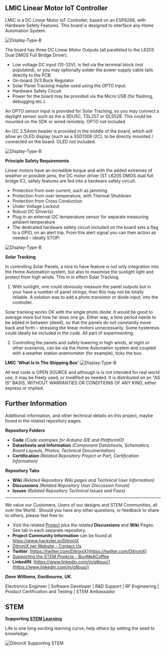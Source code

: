 ## LMIC Linear Motor IoT Controller

LMIC is a DC Linear Motor IoT Controller, based on an ESP8266, with Hardware Safety Features.  This board is designed to interface any Home Automation System.

![Display-Type-B](https://ditronix.net/wp-content/uploads/2022/11/LMIC-ESP8266-SDK-v1-2210-104-OLED-Bring-Up-scaled.jpg?raw=true)


The board has three DC Linear Motor Outputs (all paralleled to the L6205 Dual DMOS Full Bridge Driver).

- Low voltage DC input (10-32V), is fed via the terminal block (not populated), or you may optionally solder the power supply cable tails directly to the PCB.
- On-board 3V3 Buck Regulator
- Solar Panel Tracking maybe used using the OPTO input.
- Hardware Safety Circuit.
- Power for the board may be provided via the Micro USB (for flashing, debugging etc.).  

An OPTO sensor input is provided for Solar Tracking, so you may connect a daylight sensor such as the a 3DU5C, TSL257 or GL5528.  This could be mounted on the SDK or wired remotely. OPTO not included.

An I2C 2.54mm header is provided in the middle of the board, which will allow an OLED display (such as a SSD1306 I2C), to be directly mounted / connected on the board.  OLED not included.

![Display-Type-B](https://ditronix.net/wp-content/uploads/2023/01/LMIC-ESP8266-SDK-v1-2212-105-Enclosure-scaled.jpg?raw=true)

**Principle Safety Requirements**

Linear motors have an incredible torque and with the added extremes of weather or possible jams, the DC motor driver (ST L6205 DMOS dual full bridge IC), safety features are fed into a hardware safety circuit.

- Protection from over current, such as jamming
- Protection from over temperature, with Thermal Shutdown
- Protection from Cross Conduction
- Under Voltage Lockout
- Robust DC Driver(s)
- Plug in an external I2C temperature sensor for separate measuring ambient temperature
- The dedicated hardware safety circuit included on the board sets a flag to a GPIO, on an alert trip. From this alert signal you can then action as needed – ideally STOP!

![Display-Type-B](https://ditronix.net/wp-content/uploads/2023/01/LMIC-ESP8266-SDK-v1-2211-105-OLED-LATCHED.jpg?raw=true)

**Solar Tracking**

In controlling Solar Panels, a nice to have feature is not only integration into the Home Automation system, but also to maximise the sunlight light and protect from high winds. This in in effect Solar Tracking.

1) With sunlight, one could obviously measure the panel outputs but in your have a number of panel strings, then this may not be totally reliable. A solution was to add a photo transistor or diode input, into the controller.

Solar tracking works OK with the single photo diode. It would be good to average more but how far does one go. Either way, a time period needs to be added in between (dwell), so that the panels do not constantly move back and forth – stressing the linear motors unnecessarily. Some hysteresis could ideally be included in the code. All part of experimenting.

2) Controlling the panels and safely lowering in high winds, at night or other scenarios, can be via the Home Automation system and coupled with a weather station anemometer (for example), ticks the box.

**LMIC 'What Is In The Shipping Box'**
![Display-Type-B](https://ditronix.net/wp-content/uploads/2023/01/LMIC-ESP8266-In-The-Box-scaled.jpg?raw=true)


All test code is OPEN SOURCE and although is is not intended for real world use, it may be freely used, or modified as needed.  It is distributed on an "AS IS" BASIS, WITHOUT WARRANTIES OR CONDITIONS OF ANY KIND, either express or implied.


## **Further Information**

Additional information, and other technical details on this project, maybe found in the related repository pages.

**Repository Folders**

 - **Code** *(Code examples for Arduino  IDE and PlatformIO)*
 -  **Datasheets and Information** *(Component Datasheets, Schematics, Board Layouts, Photos, Technical Documentation)*
 - **Certification** *(Related Repository Project or Part, Certification Information)*

**Repository Tabs**

 - **Wiki** *(Related Repository Wiki pages and Technical User Information)*
 - **Discussions** *(Related Repository User Discussion Forum)*
 - **Issues** *(Related Repository Technical Issues and Fixes)*

***

We value our Customers, Users of our designs and STEM Communities, all over the World . Should you have any other questions, or feedback to share to others, please feel free to:

* Visit the related [Project](https://github.com/DitroniX?tab=repositories) *plus the related* **Discussions** and **Wiki** Pages.  See tab in each separate repository.
* **Project Community Information** can be found at https://www.hackster.io/DitroniX
* [DitroniX.net Website - Contact Us](https://ditronix.net/contact/)
* **Twitter**: [https://twitter.com/DitroniX](https://twitter.com/DitroniX)
* [Supporting the STEM Projects - BuyMeACoffee](https://www.buymeacoffee.com/DitroniX)
*  **LinkedIN**: [https://www.linkedin.com/in/g8puo/](https://www.linkedin.com/in/g8puo/)

***Dave Williams, Eastbourne, UK.***

Electronics Engineer | Software Developer | R&D Support | RF Engineering | Product Certification and Testing | STEM Ambassador

## STEM

**Supporting [STEM Learning](https://www.stem.org.uk/)**

Life is one long exciting learning curve, help others by setting the seed to knowledge.

![DitroniX Supporting STEM](https://hackster.imgix.net/uploads/attachments/1606838/stem_ambassador_-_100_volunteer_badge_edxfxlrfbc1_bjdqharfoe1_xbqi2KUcri.png?auto=compress%2Cformat&w=540&fit=max)
